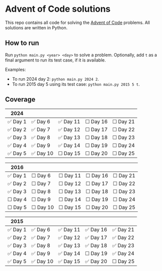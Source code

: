 # Advent of Code solutions

This repo contains all code for solving the [Advent of Code](adventofcode.com) problems. All solutions are written in Python.

## How to run
Run `python main.py <year> <day>` to solve a problem. Optionally, add `t` as a final argument to run its test case, if it is available.


Examples:
- To run 2024 day 2: `python main.py 2024 2`.
- To run 2015 day 5 using its test case: `python main.py 2015 5 t`.

## Coverage

| 2024          |             |               |             |             |
| ----          | ----        | ----          | ----        | ----        |
| ✅ Day 1     | ✅ Day 6     | ✅ Day 11     | ☐ Day 16    | ☐ Day 21    |
| ✅ Day 2     | ✅ Day 7     | ✅ Day 12     | ☐ Day 17    | ☐ Day 22    |
| ✅ Day 3     | ✅ Day 8     | ✅ Day 13     | ☐ Day 18    | ☐ Day 23    |
| ✅ Day 4     | ✅ Day 9     | ✅ Day 14     | ☐ Day 19    | ☐ Day 24    |
| ✅ Day 5      | ✅ Day 10    | ☐ Day 15     | ☐ Day 20    | ☐ Day 25    |

| 2016          |           |               |             |             |
| ----          | ----      | ----          | ----        | ----        |
| ✅ Day 1     | ☐ Day 6  | ☐ Day 11     | ☐ Day 16    | ☐ Day 21    |
| ✅ Day 2     | ☐ Day 7  | ☐ Day 12     | ☐ Day 17    | ☐ Day 22    |
| ✅ Day 3     | ☐ Day 8  | ☐ Day 13     | ☐ Day 18    | ☐ Day 23    |
| ☐ Day 4     | ☐ Day 9  | ☐ Day 14     | ☐ Day 19     | ☐ Day 24    |
| ☐ Day 5     | ☐ Day 10 | ☐ Day 15     | ☐ Day 20     | ☐ Day 25    |


| 2015          |           |               |             |             |
| ----          | ----      | ----          | ----        | ----        |
| ✅ Day 1     | ✅ Day 6  | ✅ Day 11     | ✅ Day 16    | ✅ Day 21    |
| ✅ Day 2     | ✅ Day 7  | ✅ Day 12     | ✅ Day 17    | ✅ Day 22    |
| ✅ Day 3     | ✅ Day 8  | ✅ Day 13     | ✅ Day 18    | ✅ Day 23    |
| ✅ Day 4     | ✅ Day 9  | ✅ Day 14     | ☐ Day 19     | ✅ Day 24    |
| ✅ Day 5     | ✅ Day 10 | ✅ Day 15     | ✅ Day 20     | ☐ Day 25    |
